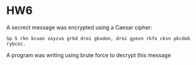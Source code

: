 # HW6

A secrect message was encrypted using a Caesar cipher:

	Sp S rkn kcuon zoyzvo grkd droi gkxdon, droi gyevn rkfo cksn pkcdob rybcoc.
	
A program was writing using brute force to decrypt this message

